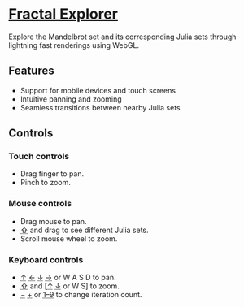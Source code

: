 # [Fractal Explorer](https://fractal-explorer.herokuapp.com)
Explore the Mandelbrot set and its corresponding Julia sets through lightning fast renderings using WebGL.

## Features
- Support for mobile devices and touch screens
- Intuitive panning and zooming
- Seamless transitions between nearby Julia sets

## Controls

### Touch controls
- Drag finger to pan.
- Pinch to zoom.

### Mouse controls
- Drag mouse to pan.
- <abbr title="Shift key">⇧</abbr> and drag to see different Julia sets.
- Scroll mouse wheel to zoom.

### Keyboard controls
- <abbr title="Up arrow key">↑</abbr>
<abbr title="Left arrow key">←</abbr>
<abbr title="Down arrow key">↓</abbr>
<abbr title="Right arrow key">→</abbr> or W A S D to pan.
- <abbr title="Shift key">⇧</abbr> and [<abbr title="Up arrow key">↑</abbr> <abbr title="Down arrow key">↓</abbr> or W S] to zoom.
- <abbr title="Minus key">−</abbr> <abbr title="Plus key">+</abbr> or <abbr title="Number keys one through nine">1–9</abbr> to change iteration count.
